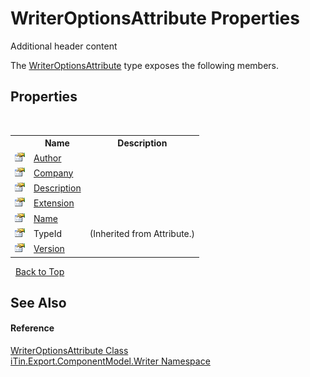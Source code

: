 # WriterOptionsAttribute Properties
Additional header content 

The <a href="aec559c6-5038-bfe4-63cf-3b9751d28888">WriterOptionsAttribute</a> type exposes the following members.


## Properties
&nbsp;<table><tr><th></th><th>Name</th><th>Description</th></tr><tr><td>![Public property](media/pubproperty.gif "Public property")</td><td><a href="14f0c61f-bf7a-88b0-fd2c-0e07a87974b9">Author</a></td><td /></tr><tr><td>![Public property](media/pubproperty.gif "Public property")</td><td><a href="2ed49df1-1245-f307-b477-7f889efc915b">Company</a></td><td /></tr><tr><td>![Public property](media/pubproperty.gif "Public property")</td><td><a href="127ef3ef-ab4d-1bef-6038-c219a080f19e">Description</a></td><td /></tr><tr><td>![Public property](media/pubproperty.gif "Public property")</td><td><a href="5d0c7bde-1839-edfd-b0e7-ada2fdd9de7b">Extension</a></td><td /></tr><tr><td>![Public property](media/pubproperty.gif "Public property")</td><td><a href="aaa39ca1-7072-3b17-e7c2-57857818b254">Name</a></td><td /></tr><tr><td>![Public property](media/pubproperty.gif "Public property")</td><td>TypeId</td><td> (Inherited from Attribute.)</td></tr><tr><td>![Public property](media/pubproperty.gif "Public property")</td><td><a href="9a4af9ff-1dc1-8ec1-8e83-cc323d524163">Version</a></td><td /></tr></table>&nbsp;
<a href="#writeroptionsattribute-properties">Back to Top</a>

## See Also


#### Reference
<a href="aec559c6-5038-bfe4-63cf-3b9751d28888">WriterOptionsAttribute Class</a><br /><a href="37973b78-6b66-1218-9d7d-14680ab2aeda">iTin.Export.ComponentModel.Writer Namespace</a><br />